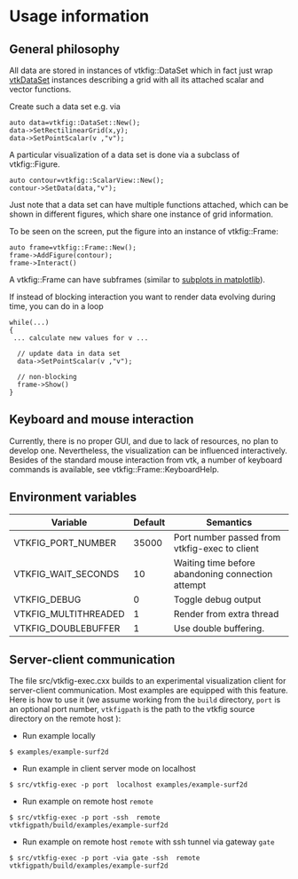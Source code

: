 Usage information
=================
## General philosophy

All data are stored in instances of vtkfig::DataSet which in fact just
wrap                           
[vtkDataSet](http://www.vtk.org/doc/nightly/html/classvtkDataSet.html)
instances
describing a grid with all its attached scalar and vector functions.

Create such a data set e.g. via
~~~
auto data=vtkfig::DataSet::New();
data->SetRectilinearGrid(x,y);
data->SetPointScalar(v ,"v");
~~~

A particular visualization of a data set is done
via a subclass of vtkfig::Figure.
~~~
auto contour=vtkfig::ScalarView::New();
contour->SetData(data,"v");
~~~

Just note that a data set can have multiple functions
attached, which can be shown in different figures, which
share one instance of grid information.


To be seen on the screen, put the figure into an instance
of vtkfig::Frame:

~~~
auto frame=vtkfig::Frame::New();
frame->AddFigure(contour);
frame->Interact()
~~~

A vtkfig::Frame can have subframes (similar to
[subplots in matplotlib](https://matplotlib.org/examples/pylab_examples/subplot_demo.html)).


If instead of blocking interaction you want to render
data evolving during time, you can do in a loop
~~~
while(...)
{
 ... calculate new values for v ...

  // update data in data set 
  data->SetPointScalar(v ,"v");

  // non-blocking
  frame->Show()
}
~~~



## Keyboard and mouse interaction

Currently, there  is no proper GUI,  and due to lack  of resources, no
plan  to   develop  one.   Nevertheless,  the   visualization  can  be
influenced interactively.  Besides of  the standard  mouse interaction
from  vtk,   a  number   of  keyboard   commands  is   available,  see
vtkfig::Frame::KeyboardHelp.

## Environment variables


| Variable             | Default | Semantics                                         |
|----------------------|---------|---------------------------------------------------|
| VTKFIG_PORT_NUMBER   |   35000 | Port number passed from vtkfig-exec to client     |
| VTKFIG_WAIT_SECONDS  |      10 | Waiting time before abandoning connection attempt |
| VTKFIG_DEBUG         |       0 | Toggle debug output                               |
| VTKFIG_MULTITHREADED |       1 | Render from extra thread                          |
| VTKFIG_DOUBLEBUFFER  |       1 | Use double buffering.                             |




## Server-client  communication

The file  src/vtkfig-exec.cxx builds to an  experimental visualization
client  for server-client  communication. Most  examples are  equipped
with this feature.  Here is how to  use it (we assume working from the
``build``   directory,   ``port``   is  an   optional   port   number,
``vtkfigpath``  is the  path to  the  vtkfig source  directory on  the
remote host ):

   - Run example locally

````
$ examples/example-surf2d
````

   - Run example in client server mode on localhost

````
$ src/vtkfig-exec -p port  localhost examples/example-surf2d
````


   - Run example on remote host ``remote``

````
$ src/vtkfig-exec -p port -ssh  remote vtkfigpath/build/examples/example-surf2d
````

   - Run example on remote host ``remote`` with ssh tunnel via gateway  ``gate``

````
$ src/vtkfig-exec -p port -via gate -ssh  remote vtkfigpath/build/examples/example-surf2d
````
